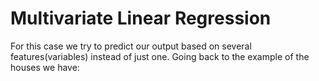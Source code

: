 # Multivariate Linear Regression

For this case we try to predict our output based on several features(variables) instead of just one. Going back to the example of the 
houses we have:


